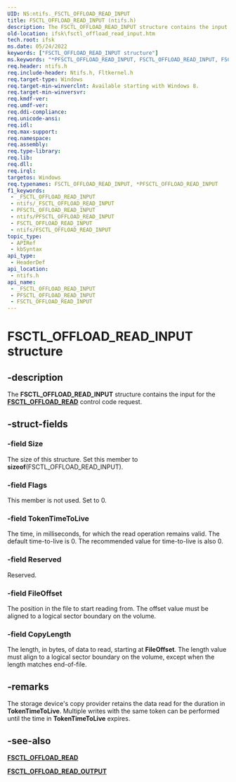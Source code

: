 ```yaml
---
UID: NS:ntifs._FSCTL_OFFLOAD_READ_INPUT
title: FSCTL_OFFLOAD_READ_INPUT (ntifs.h)
description: The FSCTL_OFFLOAD_READ_INPUT structure contains the input for the FSCTL_OFFLOAD_READ control code request.
old-location: ifsk\fsctl_offload_read_input.htm
tech.root: ifsk
ms.date: 05/24/2022
keywords: ["FSCTL_OFFLOAD_READ_INPUT structure"]
ms.keywords: "*PFSCTL_OFFLOAD_READ_INPUT, FSCTL_OFFLOAD_READ_INPUT, FSCTL_OFFLOAD_READ_INPUT structure [Installable File System Drivers], PFSCTL_OFFLOAD_READ_INPUT, PFSCTL_OFFLOAD_READ_INPUT structure pointer [Installable File System Drivers], _FSCTL_OFFLOAD_READ_INPUT, ifsk.fsctl_offload_read_input, ntifs/FSCTL_OFFLOAD_READ_INPUT, ntifs/PFSCTL_OFFLOAD_READ_INPUT"
req.header: ntifs.h
req.include-header: Ntifs.h, Fltkernel.h
req.target-type: Windows
req.target-min-winverclnt: Available starting with Windows 8.
req.target-min-winversvr: 
req.kmdf-ver: 
req.umdf-ver: 
req.ddi-compliance: 
req.unicode-ansi: 
req.idl: 
req.max-support: 
req.namespace: 
req.assembly: 
req.type-library: 
req.lib: 
req.dll: 
req.irql: 
targetos: Windows
req.typenames: FSCTL_OFFLOAD_READ_INPUT, *PFSCTL_OFFLOAD_READ_INPUT
f1_keywords:
 - _FSCTL_OFFLOAD_READ_INPUT
 - ntifs/_FSCTL_OFFLOAD_READ_INPUT
 - PFSCTL_OFFLOAD_READ_INPUT
 - ntifs/PFSCTL_OFFLOAD_READ_INPUT
 - FSCTL_OFFLOAD_READ_INPUT
 - ntifs/FSCTL_OFFLOAD_READ_INPUT
topic_type:
 - APIRef
 - kbSyntax
api_type:
 - HeaderDef
api_location:
 - ntifs.h
api_name:
 - _FSCTL_OFFLOAD_READ_INPUT
 - PFSCTL_OFFLOAD_READ_INPUT
 - FSCTL_OFFLOAD_READ_INPUT
---
```


# FSCTL_OFFLOAD_READ_INPUT structure

## -description

The **FSCTL_OFFLOAD_READ_INPUT** structure contains the input for the [**FSCTL_OFFLOAD_READ**](/windows-hardware/drivers/ifs/fsctl-offload-read) control code request.

## -struct-fields

### -field Size

The size of this structure. Set this member to **sizeof**(FSCTL_OFFLOAD_READ_INPUT).

### -field Flags

 This member is not used. Set to 0.

### -field TokenTimeToLive

The time, in milliseconds, for which the read operation remains valid. The default time-to-live is 0. The recommended value for time-to-live is also 0.

### -field Reserved

 Reserved.

### -field FileOffset

 The position in the file to start reading from. The offset value must be aligned to a logical sector boundary on the volume.

### -field CopyLength

 The length, in bytes, of data to read, starting at **FileOffset**. The length  value must align to a logical sector boundary on the volume, except when the length matches end-of-file.

## -remarks

The  storage device's copy provider retains the data read for the duration in **TokenTimeToLive**. Multiple writes with the same token can be performed until the time in **TokenTimeToLive** expires.

## -see-also

[**FSCTL_OFFLOAD_READ**](/windows-hardware/drivers/ifs/fsctl-offload-read)

[**FSCTL_OFFLOAD_READ_OUTPUT**](ns-ntifs-_fsctl_offload_read_output.md)
